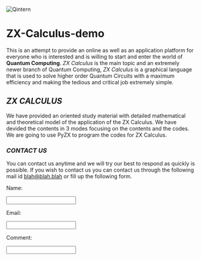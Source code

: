 ![Qintern](https://qworld.net/wp-content/uploads/2021/04/top_QIntern2021.jpg)
# ZX-Calculus-demo
This is an attempt to provide an online as well as an application platform for everyone who is interested and is willing to start and enter the world of **Quantum Computing**. *ZX Calculus* is the main topic and an extremely newer branch of Quantum Computing, *ZX Calculus* is a graphical language that is used to solve higher order Quantum Circuits with a maximum efficiency and making the tedious and critical job extremely simple. 

## *ZX CALCULUS*
We have provided an oriented study material with detailed mathematical and theoretical model of the application of the ZX Calculus. We have devided the contents in 3 modes focusing on the contents and the codes. We are going to use PyZX to program the codes for ZX Calculus. 

### *CONTACT US*
You can contact us anytime and we will try our best to respond as quickly is possible. If you wish to contact us you can contact us through the following mail id blah@blah.blah or fill up the following form. 

<html>
  <body>
    <form action = "//formspree.io/subhojith90@gmail.com"
         method = "POST">
      <p>Name: </p><input type = "text" name="name"><br />
      <p>Email: </p><input type="email" name="_replyto"><br/>
      <p>Comment: </p><input type = "text" name="comment"><br />
</form>
  </body>
</html>
